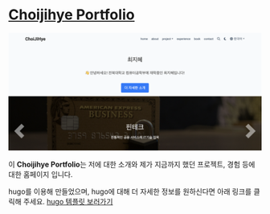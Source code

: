 # [Choijihye Portfolio](https://choijihye295.github.io/)

[![Screenshot](preview_c.png)](https://choijihye295.github.io/)

이 **Choijihye Portfolio**는 저에 대한 소개와 제가 지금까지 했던 프로젝트, 경험 등에 대한 홈페이지 입니다.

hugo를 이용해 만들었으며, hugo에 대해 더 자세한 정보를 원하신다면 아래 링크를 클릭해 주세요.
[hugo 템플릿 보러가기](https://hugoblox.com/templates/)


